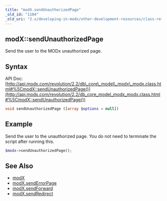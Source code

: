 ```yaml
---
title: "modX.sendUnauthorizedPage"
_old_id: "1104"
_old_uri: "2.x/developing-in-modx/other-development-resources/class-reference/modx/modx.sendunauthorizedpage"
---
```


## modX::sendUnauthorizedPage

 Send the user to the MODx unauthorized page.

## Syntax

 API Doc: [http://api.modx.com/revolution/2.2/db\_core\_model\_modx\_modx.class.html#%5CmodX::sendUnauthorizedPage()](http://api.modx.com/revolution/2.2/db_core_model_modx_modx.class.html#%5CmodX::sendUnauthorizedPage())

 ``` php 
void sendUnauthorizedPage ([array $options = null])
```

## Example

 Send the user to the unauthorized page. You do not need to terminate the script after running this.

 ``` php 
$modx->sendUnauthorizedPage();
```

## See Also

- [modX](extending-modx/core-model/modx "modX")
- [modX.sendErrorPage](extending-modx/modx-class/reference/modx.senderrorpage "modX.sendErrorPage")
- [modX.sendForward](extending-modx/modx-class/reference/modx.sendforward "modX.sendForward")
- [modX.sendRedirect](extending-modx/modx-class/reference/modx.sendredirect "modX.sendRedirect")